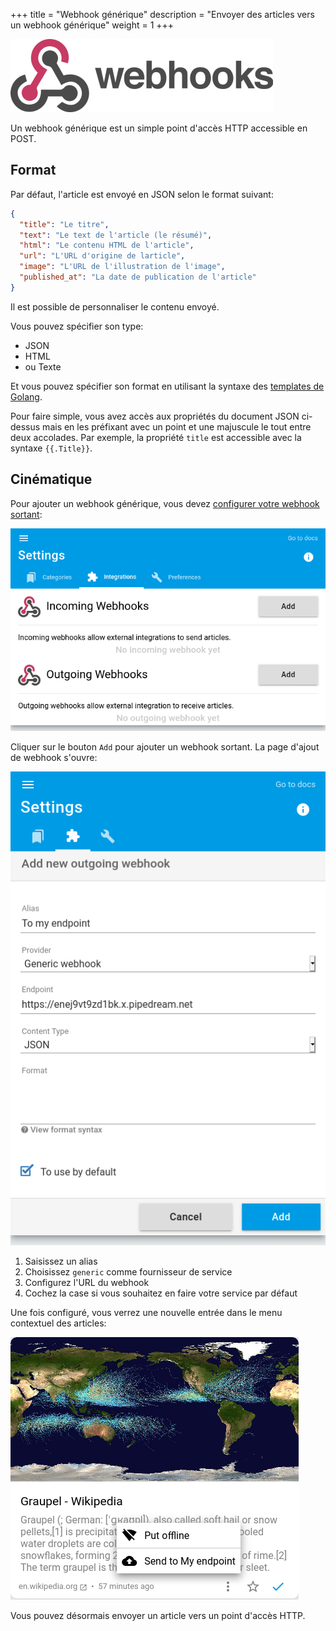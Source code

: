 +++
title = "Webhook générique"
description = "Envoyer des articles vers un webhook générique"
weight = 1
+++

![](images/webhook.png)

Un webhook générique est un simple point d'accès HTTP accessible en POST.

## Format

Par défaut, l'article est envoyé en JSON selon le format suivant:

```json
{
  "title": "Le titre",
  "text": "Le text de l'article (le résumé)",
  "html": "Le contenu HTML de l'article",
  "url": "L'URL d'origine de larticle",
  "image": "L'URL de l'illustration de l'image",
  "published_at": "La date de publication de l'article"
}
```

Il est possible de personnaliser le contenu envoyé.

Vous pouvez spécifier son type:

- JSON
- HTML
- ou Texte

Et vous pouvez spécifier son format en utilisant la syntaxe des [templates de Golang](https://golang.org/pkg/text/template/).

Pour faire simple, vous avez accès aux propriétés du document JSON ci-dessus mais en les préfixant avec un point et une majuscule le tout entre deux accolades.
Par exemple, la propriété `title` est accessible avec la syntaxe `{{.Title}}`.

## Cinématique

Pour ajouter un webhook générique, vous devez [configurer votre webhook sortant](https://readflow.app/settings/integrations):

![](../../incoming-webhook/integrations.png)

Cliquer sur le bouton `Add` pour ajouter un webhook sortant.
La page d'ajout de webhook s'ouvre:

![](images/add-generic-webhook.png)

1. Saisissez un alias
1. Choisissez `generic` comme fournisseur de service
1. Configurez l'URL du webhook
1. Cochez la case si vous souhaitez en faire votre service par défaut

Une fois configuré, vous verrez une nouvelle entrée dans le menu contextuel des articles:

![](images/send-to-webhook.png)

Vous pouvez désormais envoyer un article vers un point d'accès HTTP.

